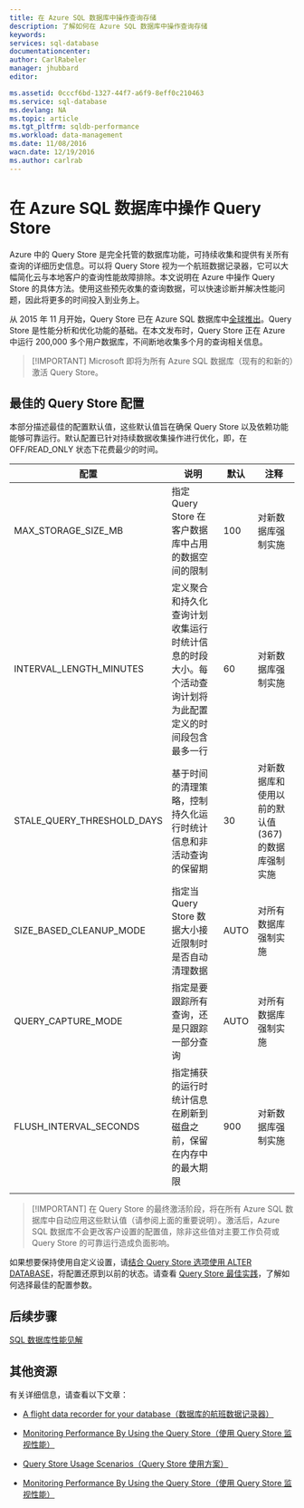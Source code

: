 ```yaml
---
title: 在 Azure SQL 数据库中操作查询存储
description: 了解如何在 Azure SQL 数据库中操作查询存储
keywords: 
services: sql-database
documentationcenter: 
author: CarlRabeler
manager: jhubbard
editor: 

ms.assetid: 0cccf6bd-1327-44f7-a6f9-8eff0c210463
ms.service: sql-database
ms.devlang: NA
ms.topic: article
ms.tgt_pltfrm: sqldb-performance
ms.workload: data-management
ms.date: 11/08/2016
wacn.date: 12/19/2016
ms.author: carlrab
---
```


# 在 Azure SQL 数据库中操作 Query Store
Azure 中的 Query Store 是完全托管的数据库功能，可持续收集和提供有关所有查询的详细历史信息。可以将 Query Store 视为一个航班数据记录器，它可以大幅简化云与本地客户的查询性能故障排除。本文说明在 Azure 中操作 Query Store 的具体方法。使用这些预先收集的查询数据，可以快速诊断并解决性能问题，因此将更多的时间投入到业务上。

从 2015 年 11 月开始，Query Store 已在 Azure SQL 数据库中[全球推出](https://azure.microsoft.com/updates/general-availability-azure-sql-database-query-store/)。Query Store 是性能分析和优化功能的基础。在本文发布时，Query Store 正在 Azure 中运行 200,000 多个用户数据库，不间断地收集多个月的查询相关信息。

> [!IMPORTANT] Microsoft 即将为所有 Azure SQL 数据库（现有的和新的）激活 Query Store。

## 最佳的 Query Store 配置
本部分描述最佳的配置默认值，这些默认值旨在确保 Query Store 以及依赖功能能够可靠运行。默认配置已针对持续数据收集操作进行优化，即，在 OFF/READ\_ONLY 状态下花费最少的时间。

| 配置 | 说明 | 默认 | 注释 |
| --- | --- | --- | --- |
| MAX\_STORAGE\_SIZE\_MB |指定 Query Store 在客户数据库中占用的数据空间的限制 |100 |对新数据库强制实施 |
| INTERVAL\_LENGTH\_MINUTES |定义聚合和持久化查询计划收集运行时统计信息的时段大小。每个活动查询计划将为此配置定义的时间段包含最多一行 |60 |对新数据库强制实施 |
| STALE\_QUERY\_THRESHOLD\_DAYS |基于时间的清理策略，控制持久化运行时统计信息和非活动查询的保留期 |30 |对新数据库和使用以前的默认值 (367) 的数据库强制实施 |
| SIZE\_BASED\_CLEANUP\_MODE |指定当 Query Store 数据大小接近限制时是否自动清理数据 |AUTO |对所有数据库强制实施 |
| QUERY\_CAPTURE\_MODE |指定是要跟踪所有查询，还是只跟踪一部分查询 |AUTO |对所有数据库强制实施 |
| FLUSH\_INTERVAL\_SECONDS |指定捕获的运行时统计信息在刷新到磁盘之前，保留在内存中的最大期限 |900 |对新数据库强制实施 |
| | | | |

> [!IMPORTANT] 在 Query Store 的最终激活阶段，将在所有 Azure SQL 数据库中自动应用这些默认值（请参阅上面的重要说明）。激活后，Azure SQL 数据库不会更改客户设置的配置值，除非这些值对主要工作负荷或 Query Store 的可靠运行造成负面影响。

如果想要保持使用自定义设置，请[结合 Query Store 选项使用 ALTER DATABASE](https://msdn.microsoft.com/zh-cn/library/bb522682.aspx)，将配置还原到以前的状态。请查看 [Query Store 最佳实践](https://msdn.microsoft.com/zh-cn/library/mt604821.aspx)，了解如何选择最佳的配置参数。

## 后续步骤
[SQL 数据库性能见解](./sql-database-performance.md)

## 其他资源
有关详细信息，请查看以下文章：

- [A flight data recorder for your database（数据库的航班数据记录器）](https://azure.microsoft.com/blog/query-store-a-flight-data-recorder-for-your-database)

- [Monitoring Performance By Using the Query Store（使用 Query Store 监视性能）](https://msdn.microsoft.com/zh-cn/library/dn817826.aspx)

- [Query Store Usage Scenarios（Query Store 使用方案）](https://msdn.microsoft.com/zh-cn/library/mt614796.aspx)

- [Monitoring Performance By Using the Query Store（使用 Query Store 监视性能）](https://msdn.microsoft.com/zh-cn/library/dn817826.aspx)

<!---HONumber=Mooncake_1212_2016-->